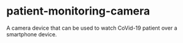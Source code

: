 # patient-monitoring-camera
A camera device that can be used to watch CoVid-19 patient over a smartphone device.
